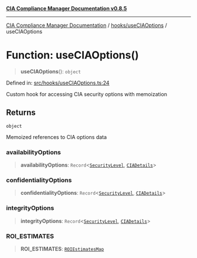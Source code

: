[**CIA Compliance Manager Documentation v0.8.5**](../../../README.md)

***

[CIA Compliance Manager Documentation](../../../modules.md) / [hooks/useCIAOptions](../README.md) / useCIAOptions

# Function: useCIAOptions()

> **useCIAOptions**(): `object`

Defined in: [src/hooks/useCIAOptions.ts:24](https://github.com/Hack23/cia-compliance-manager/blob/3ae0301247f765ba03c8c0fe645db4718bb8af76/src/hooks/useCIAOptions.ts#L24)

Custom hook for accessing CIA security options with memoization

## Returns

`object`

Memoized references to CIA options data

### availabilityOptions

> **availabilityOptions**: `Record`\<[`SecurityLevel`](../../../types/cia/type-aliases/SecurityLevel.md), [`CIADetails`](../../../types/cia-services/interfaces/CIADetails.md)\>

### confidentialityOptions

> **confidentialityOptions**: `Record`\<[`SecurityLevel`](../../../types/cia/type-aliases/SecurityLevel.md), [`CIADetails`](../../../types/cia-services/interfaces/CIADetails.md)\>

### integrityOptions

> **integrityOptions**: `Record`\<[`SecurityLevel`](../../../types/cia/type-aliases/SecurityLevel.md), [`CIADetails`](../../../types/cia-services/interfaces/CIADetails.md)\>

### ROI\_ESTIMATES

> **ROI\_ESTIMATES**: [`ROIEstimatesMap`](../../../types/cia-services/interfaces/ROIEstimatesMap.md)
